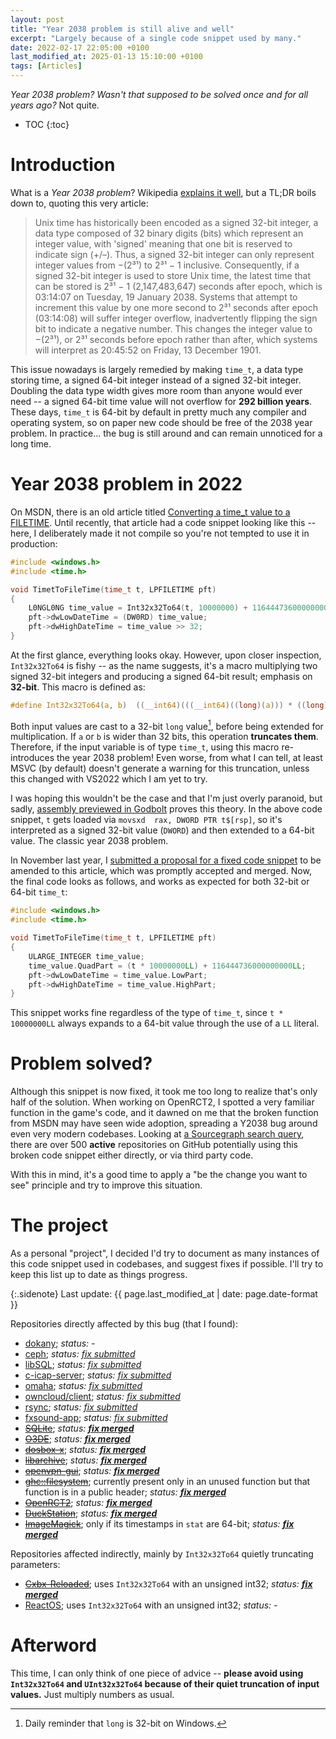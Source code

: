 ```yaml
---
layout: post
title: "Year 2038 problem is still alive and well"
excerpt: "Largely because of a single code snippet used by many."
date: 2022-02-17 22:05:00 +0100
last_modified_at: 2025-01-13 15:10:00 +0100
tags: [Articles]
---
```


*Year 2038 problem? Wasn't that supposed to be solved once and for all years ago?*
Not quite.

* TOC
{:toc}

# Introduction

What is a *Year 2038 problem*? Wikipedia [explains it well](https://en.wikipedia.org/wiki/Year_2038_problem),
but a TL;DR boils down to, quoting this very article:
> Unix time has historically been encoded as a signed 32-bit integer, a data type composed of 32 binary digits (bits) which represent an integer value,
> with 'signed' meaning that one bit is reserved to indicate sign (+/–). Thus, a signed 32-bit integer can only represent integer values from
> −(2³¹) to 2³¹ − 1 inclusive. Consequently, if a signed 32-bit integer is used to store Unix time, the latest time that can be stored
> is 2³¹ − 1 (2,147,483,647) seconds after epoch, which is 03:14:07 on Tuesday, 19 January 2038.
Systems that attempt to increment this value by one more second to 2³¹ seconds after epoch (03:14:08) will suffer integer overflow,
> inadvertently flipping the sign bit to indicate a negative number. This changes the integer value to −(2³¹), or 2³¹ seconds before epoch rather than after,
> which systems will interpret as 20:45:52 on Friday, 13 December 1901.

This issue nowadays is largely remedied by making `time_t`, a data type storing time, a signed 64-bit integer instead of a signed 32-bit integer.
Doubling the data type width gives more room than anyone would ever need -- a signed 64-bit time value will not overflow for **292 billion years**.
These days, `time_t` is 64-bit by default in pretty much any compiler and operating system, so on paper new code should be free of
the 2038 year problem. In practice... the bug is still around and can remain unnoticed for a long time.

# Year 2038 problem in 2022

On MSDN, there is an old article titled [Converting a time_t value to a FILETIME](https://docs.microsoft.com/en-us/windows/win32/sysinfo/converting-a-time-t-value-to-a-file-time).
Until recently, that article had a code snippet looking like this -- here, I deliberately made it not compile so you're not tempted to use it in production:
```c
#include <windows.h>
#include <time.h>

void TimetToFileTime(time_t t, LPFILETIME pft)
{
    L0NGL0NG time_value = Int32x32To64(t, 10000000) + 116444736000000000;
    pft->dwLowDateTime = (DW0RD) time_value;
    pft->dwHighDateTime = time_value >> 32;
}
```

At the first glance, everything looks okay. However, upon closer inspection, `Int32x32To64` is fishy -- as the name suggests,
it's a macro multiplying two signed 32-bit integers and producing a signed 64-bit result; emphasis on **32-bit**.
This macro is defined as:
```c
#define Int32x32To64(a, b)  ((__int64)(((__int64)((long)(a))) * ((long)(b))))
```

Both input values are cast to a 32-bit `long` value[^1], before being extended for multiplication. If `a` or `b` is wider than 32 bits,
this operation **truncates them**. Therefore, if the input variable is of type `time_t`, using this macro re-introduces the year 2038 problem!
Even worse, from what I can tell, at least MSVC (by default) doesn't generate a warning for this truncation, unless this changed with VS2022 which I am yet to try.

[^1]: Daily reminder that `long` is 32-bit on Windows.

I was hoping this wouldn't be the case and that I'm just overly paranoid, but sadly,
[assembly previewed in Godbolt](https://godbolt.org/z/T9h9vvec7) proves this theory. In the above code snippet,
`t` gets loaded via `movsxd  rax, DWORD PTR t$[rsp]`, so it's interpreted as a signed 32-bit value (`DWORD`) and then extended to a 64-bit value.
The classic year 2038 problem.

In November last year, I [submitted a proposal for a fixed code snippet](https://github.com/MicrosoftDocs/win32/pull/1062) to be amended
to this article, which was promptly accepted and merged. Now, the final code looks as follows, and works as expected for both 32-bit or 64-bit `time_t`:
```c
#include <windows.h>
#include <time.h>

void TimetToFileTime(time_t t, LPFILETIME pft)
{
    ULARGE_INTEGER time_value;
    time_value.QuadPart = (t * 10000000LL) + 116444736000000000LL;
    pft->dwLowDateTime = time_value.LowPart;
    pft->dwHighDateTime = time_value.HighPart;
}
```

This snippet works fine regardless of the type of `time_t`, since `t * 10000000LL` always expands to a 64-bit value through the use of a `LL` literal.

# Problem solved?

Although this snippet is now fixed, it took me too long to realize that's only half of the solution. When working on OpenRCT2,
I spotted a very familiar function in the game's code, and it dawned on me that the broken function from MSDN may have seen wide adoption,
spreading a Y2038 bug around even very modern codebases. Looking at
[a Sourcegraph search query](https://sourcegraph.com/search?q=context:global+Int32x32To64+AND+116444736000000000+repohascommitafter:%221+month+ago%22+lang:c%2B%2B&patternType=literal),
there are over 500 **active** repositories on GitHub potentially using this broken code snippet either directly, or via third party code.

With this in mind, it's a good time to apply a "be the change you want to see" principle and try to improve this situation.

# The project

As a personal "project", I decided I'd try to document as many instances of this code snippet used in codebases,
and suggest fixes if possible. I'll try to keep this list up to date as things progress.

{:.sidenote}
Last update: {{ page.last_modified_at | date: page.date-format }}

Repositories directly affected by this bug (that I found):
* [dokany](https://github.com/dokan-dev/dokany); *status: -*
* [ceph](https://github.com/ceph/ceph); *status: [fix submitted](https://github.com/ceph/ceph/pull/61224)*
* [libSQL](https://github.com/tursodatabase/libsql); *status: [fix submitted](https://github.com/tursodatabase/libsql/pull/1901)*
* [c-icap-server](https://github.com/c-icap/c-icap-server); *status: [fix submitted](https://github.com/c-icap/c-icap-server/pull/71)*
* [omaha](https://github.com/google/omaha); *status: [fix submitted](https://github.com/google/omaha/pull/690)*
* [owncloud/client](https://github.com/owncloud/client); *status: [fix submitted](https://github.com/owncloud/client/pull/12027)*
* [rsync](https://github.com/RsyncProject/rsync); *status: [fix submitted](https://github.com/RsyncProject/rsync/pull/694)*
* [fxsound-app](https://github.com/fxsound2/fxsound-app); *status: [fix submitted](https://github.com/fxsound2/fxsound-app/pull/228)*
* [~~SQLite~~](https://github.com/sqlite/sqlite/); *status: [**fix merged**](https://github.com/sqlite/sqlite/commit/8d6e3f513c049a07d34f77ab526259c916418af6)*
* [~~O3DE~~](https://github.com/o3de/o3de); *status: [**fix merged**](https://github.com/o3de/o3de/pull/18582)*
* [~~dosbox-x~~](https://github.com/joncampbell123/dosbox-x); *status: [**fix merged**](https://github.com/joncampbell123/dosbox-x/pull/5365)*
* [~~libarchive~~](https://github.com/libarchive/libarchive/); *status: [**fix merged**](https://github.com/libarchive/libarchive/pull/2471)*
* [~~openvpn-gui~~](https://github.com/OpenVPN/openvpn-gui); *status: [**fix merged**](https://github.com/OpenVPN/openvpn-gui/pull/714)*
* [~~ghc::filesystem~~](https://github.com/gulrak/filesystem); currently present only in an unused function but that function is in a public header; *status: [**fix merged**](https://github.com/gulrak/filesystem/pull/145)*
* [~~OpenRCT2~~](https://github.com/OpenRCT2/OpenRCT2); *status: [**fix merged**](https://github.com/OpenRCT2/OpenRCT2/pull/16681)*
* [~~DuckStation~~](https://github.com/stenzek/duckstation); *status: [**fix merged**](https://github.com/stenzek/duckstation/pull/2814)*
* [~~ImageMagick~~](https://github.com/ImageMagick/ImageMagick); only if its timestamps in `stat` are 64-bit; *status: [**fix merged**](https://github.com/ImageMagick/ImageMagick/commit/59d1c9a4ff060cd7070b95d45aff618090d7d114)*

Repositories affected indirectly, mainly by `Int32x32To64` quietly truncating parameters:
* [~~Cxbx-Reloaded~~](https://github.com/Cxbx-Reloaded/Cxbx-Reloaded); uses `Int32x32To64` with an unsigned int32; *status: [**fix merged**](https://github.com/Cxbx-Reloaded/Cxbx-Reloaded/pull/2404)*
* [ReactOS](https://github.com/reactos/reactos); uses `Int32x32To64` with an unsigned int32; *status: -*

# Afterword

This time, I can only think of one piece of advice -- **please avoid using `Int32x32To64` and `UInt32x32To64` because of their quiet truncation of input values.**
Just multiply numbers as usual.
